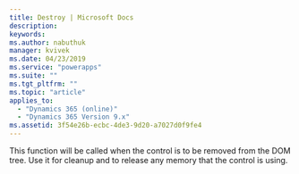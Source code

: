 ```yaml
---
title: Destroy | Microsoft Docs
description: 
keywords:
ms.author: nabuthuk
manager: kvivek
ms.date: 04/23/2019
ms.service: "powerapps"
ms.suite: ""
ms.tgt_pltfrm: ""
ms.topic: "article"
applies_to: 
  - "Dynamics 365 (online)"
  - "Dynamics 365 Version 9.x"
ms.assetid: 3f54e26b-ecbc-4de3-9d20-a7027d0f9fe4
---
```


This function will be called when the control is to be removed from the DOM tree. Use it for cleanup and to release any memory that the control is using.
